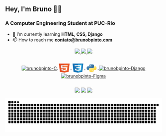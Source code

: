 ## Hey, I'm Bruno 👋🏼
### A Computer Engineering Student at PUC-Rio
- 🌱 I’m currently learning **HTML, CSS, Django**
- 📫 How to reach me **contato@brunobpinto.com**

<div align="center">
  <a href="https://github.com/brunobpinto">
  <img height="180em" src="https://github-readme-stats.vercel.app/api?username=brunobpinto&show_icons=true&theme=tokyonight&include_all_commits=true&count_private=true"/>
  <img height="180em" src="https://github-readme-stats.vercel.app/api/top-langs/?username=brunobpinto&layout=compact&langs_count=7&theme=tokyonight"/>
  <img src="[https://raw.githubusercontent.com/brunobpinto/brunobpinto/main/banner-github.gif](https://raw.githubusercontent.com/brunobpinto/brunobpinto/main/banner-github.gif)"/>

  ##

  <img align="center" alt="brunobpinto-C" height="30" width="40" src="https://cdn.jsdelivr.net/gh/devicons/devicon/icons/c/c-original.svg">
  <img align="center" alt="brunobpinto-HTML" height="30" width="40" src="https://raw.githubusercontent.com/devicons/devicon/master/icons/html5/html5-original.svg">
  <img align="center" alt="brunobpinto-CSS" height="30" width="40" src="https://raw.githubusercontent.com/devicons/devicon/master/icons/css3/css3-original.svg">
  <img align="center" alt="brunobpinto-Python" height="30" width="40" src="https://raw.githubusercontent.com/devicons/devicon/master/icons/python/python-original.svg">
  <img align="center" alt="brunobpinto-Django" height="30" width="40" src="https://cdn.worldvectorlogo.com/logos/django.svg">
  <img align="center" alt="brunobpinto-Figma" height="30" width="40" src="https://www.vectorlogo.zone/logos/figma/figma-icon.svg">

 
  ##
  
  <a href="https://instagram.com/brunobpinto_" target="blank"><img src="https://img.shields.io/badge/-Instagram-%23E4405F?style=for-the-badge&logo=instagram&logoColor=white" target="_blank"></a>
  <a href = "mailto:contato@brunobpinto.com"><img src="https://img.shields.io/badge/Microsoft_Outlook-0078D4?style=for-the-badge&logo=microsoft-outlook&logoColor=white" target="_blank"></a>
  <a href="https://www.linkedin.com/in/brunobpinto/" target="blank"><img src="https://img.shields.io/badge/-LinkedIn-%230077B5?style=for-the-badge&logo=linkedin&logoColor=white" target="_blank"></a> 
 
  ![Snake animation](https://github.com/PedroHMoreno/PedroHMoreno/blob/output/github-contribution-grid-snake.svg)
    
